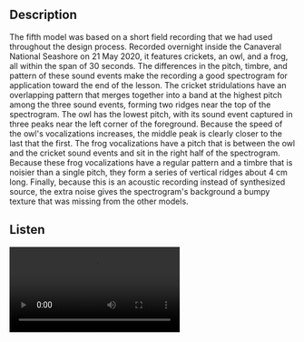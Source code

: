 ## Description

The fifth model was based on a short field recording that we had used throughout the design process. Recorded overnight inside the Canaveral National Seashore on 21 May 2020, it features crickets, an owl, and a frog, all within the span of 30 seconds. The differences in the pitch, timbre, and pattern of these sound events make the recording a good spectrogram for application toward the end of the lesson. The cricket stridulations have an overlapping pattern that merges together into a band at the highest pitch among the three sound events, forming two ridges near the top of the spectrogram. The owl has the lowest pitch, with its sound event captured in three peaks near the left corner of the foreground. Because the speed of the owl's vocalizations increases, the middle peak is clearly closer to the last that the first. The frog vocalizations have a pitch that is between the owl and the cricket sound events and sit in the right half of the spectrogram. Because these frog vocalizations have a regular pattern and a timbre that is noisier than a single pitch, they form a series of vertical ridges about 4 cm long. Finally, because this is an acoustic recording instead of synthesized source, the extra noise gives the spectrogram's background a bumpy texture that was missing from the other models.

## Listen

![Play this movie to hear the sound.](cricket-owl-frog.mp4)
